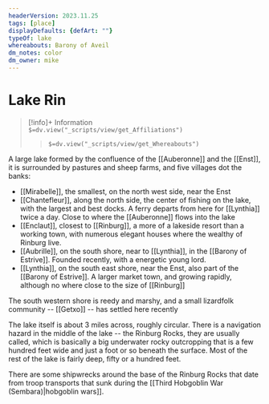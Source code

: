 ```yaml
---
headerVersion: 2023.11.25
tags: [place]
displayDefaults: {defArt: ""}
typeOf: lake
whereabouts: Barony of Aveil
dm_notes: color
dm_owner: mike
---
```

# Lake Rin
>[!info]+ Information  
> `$=dv.view("_scripts/view/get_Affiliations")`  
>> `$=dv.view("_scripts/view/get_Whereabouts")`

A large lake formed by the confluence of the [[Auberonne]] and the [[Enst]], it is surrounded by pastures and sheep farms, and five villages dot the banks:

* [[Mirabelle]], the smallest, on the north west side, near the Enst
* [[Chantefleur]], along the north side, the center of fishing on the lake, with the largest and best docks. A ferry departs from here for [[Lynthia]] twice a day. Close to where the [[Auberonne]] flows into the lake
* [[Enclaut]], closest to [[Rinburg]], a more of a lakeside resort than a working town, with numerous elegant houses where the wealthy of Rinburg live. 
* [[Aubrille]], on the south shore, near to [[Lynthia]], in the [[Barony of Estrive]]. Founded recently, with a energetic young lord.
* [[Lynthia]], on the south east shore, near the Enst, also part of the [[Barony of Estrive]]. A larger market town, and growing rapidly, although no where close to the size of [[Rinburg]]

The south western shore is reedy and marshy, and a small lizardfolk community -- [[Getxo]] -- has settled here recently

The lake itself is about 3 miles across, roughly circular. There is a navigation hazard in the middle of the lake -- the Rinburg Rocks, they are usually called, which is basically a big underwater rocky outcropping that is a few hundred feet wide and just a foot or so beneath the surface. Most of the rest of the lake is fairly deep, fifty or a hundred feet.

There are some shipwrecks around the base of the Rinburg Rocks that date from troop transports that sunk during the [[Third Hobgoblin War (Sembara)|hobgoblin wars]].  